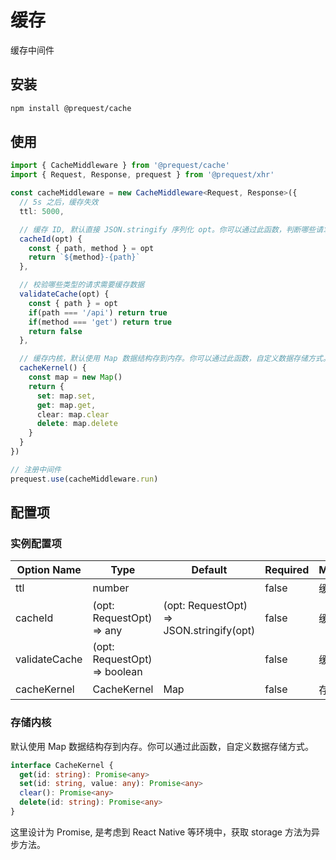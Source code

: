 # 缓存

缓存中间件

## 安装

```bash
npm install @prequest/cache
```

## 使用

```ts
import { CacheMiddleware } from '@prequest/cache'
import { Request, Response, prequest } from '@prequest/xhr'

const cacheMiddleware = new CacheMiddleware<Request, Response>({
  // 5s 之后，缓存失效
  ttl: 5000,

  // 缓存 ID, 默认直接 JSON.stringify 序列化 opt。你可以通过此函数，判断哪些请求是相同请求。
  cacheId(opt) {
    const { path, method } = opt
    return `${method}-{path}`
  },

  // 校验哪些类型的请求需要缓存数据
  validateCache(opt) {
    const { path } = opt
    if(path === '/api') return true
    if(method === 'get') return true
    return false
  },

  // 缓存内核，默认使用 Map 数据结构存到内存。你可以通过此函数，自定义数据存储方式。
  cacheKernel() {
    const map = new Map()
    return {
      set: map.set,
      get: map.get,
      clear: map.clear
      delete: map.delete
    }
  }
})

// 注册中间件
prequest.use(cacheMiddleware.run)
```

## 配置项

### 实例配置项

| Option Name   | Type                         | Default                                  | Required | Meaning  |
| ------------- | ---------------------------- | ---------------------------------------- | -------- | -------- |
| ttl           | number                       |                                          | false    | 缓存时间 |
| cacheId       | (opt: RequestOpt) => any     | (opt: RequestOpt) => JSON.stringify(opt) | false    | 缓存 ID  |
| validateCache | (opt: RequestOpt) => boolean |                                          | false    | 缓存策略 |
| cacheKernel   | CacheKernel                  | Map                                      | false    | 存储内核 |

### 存储内核

默认使用 Map 数据结构存到内存。你可以通过此函数，自定义数据存储方式。

```ts
interface CacheKernel {
  get(id: string): Promise<any>
  set(id: string, value: any): Promise<any>
  clear(): Promise<any>
  delete(id: string): Promise<any>
}
```

这里设计为 Promise, 是考虑到 React Native 等环境中，获取 storage 方法为异步方法。
